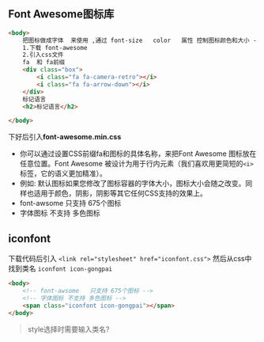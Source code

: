 ## Font Awesome图标库
```html
<body>
    把图标做成字体  来使用 ,通过 font-size   color   属性 控制图标颜色和大小 -->
    1.下载 font-awesome
    2.引入css文件
    fa  和 fa前缀
    <div class="box">
        <i class="fa fa-camera-retro"></i>
        <i class="fa fa-arrow-down"></i>
    </div>
    标记语言
    <h2>标记语言</h2>

</body>
```
下好后引入**font-awesome.min.css**
- 你可以通过设置CSS前缀fa和图标的具体名称，来把Font Awesome 图标放在任意位置。Font Awesome 被设计为用于行内元素（我们喜欢用更简短的`<i>`标签，它的语义更加精准）。
- 例如: 默认图标如果您修改了图标容器的字体大小，图标大小会随之改变。同样也适用于颜色，阴影，阴影等其它任何CSS支持的效果上。
- font-awsome   只支持 675个图标
- 字体图标 不支持 多色图标
## iconfont
下载代码后引入
`<link rel="stylesheet" href="iconfont.css">`
然后从css中找到类名 `iconfont icon-gongpai`
```html
<body>
    <!-- font-awsome   只支持 675个图标 -->
    <!-- 字体图标 不支持 多色图标 -->
    <span class="iconfont icon-gongpai"></span>
</body>
```
> style选择时需要输入类名?